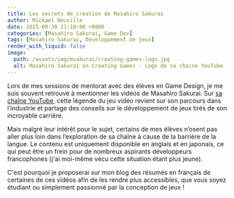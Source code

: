 ```yaml
---
title: Les secrets de création de Masahiro Sakurai
author: Mickael Neuville
date: 2025-09-30 21:10:00 +0800
categories: [Masahiro Sakurai, Game Dev]
tags: [Masahiro Sakurai, Développement de jeux]
render_with_liquid: false
image:
  path: /assets/img/msakurai/creating-games-logo.jpg
  alt: Masahiro Sakurai on Creating Games - Logo de sa chaine YouTube
---
```


Lors de mes sessions de mentorat avec des élèves en Game Design, je me suis souvent retrouvé à mentionner les vidéos de Masahiro Sakurai.
Sur [sa chaîne YouTube](https://www.youtube.com/@sora_sakurai_en), cette légende du jeu vidéo revient sur son parcours dans l’industrie et partage des conseils sur le développement de jeux tirés de son incroyable carrière.

Mais malgré leur intérêt pour le sujet, certains de mes élèves n’osent pas aller plus loin dans l’exploration de sa chaîne à cause de la barrière de la langue. Le contenu est uniquement disponible en anglais et en japonais, ce qui peut être un frein pour de nombreux aspirants développeurs francophones (j'ai moi-même vécu cette situation étant plus jeune).

C'est pourquoi je proposerai sur mon blog des résumés en français de certaines de ces vidéos afin de les rendre plus accessibles, que vous soyez étudiant ou simplement passionné par la conception de jeux !